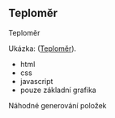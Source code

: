 ## Teploměr
Teploměr

 Ukázka:
([Teploměr](https://teplomer.netlify.app//)).

 - html
 - css
 - javascript
 - pouze základní grafika

 Náhodné generování položek
